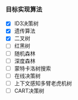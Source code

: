 ### 目标实现算法

- [x] ID3决策树
- [x] 遗传算法
- [x] 二叉树
- [ ] 红黑树
- [ ] 随机森林
- [ ] 深度森林
- [ ] 蒙特卡洛树搜索
- [ ] 在线决策树
- [ ] 上下文感知多臂老虎机树
- [ ] CART决策树